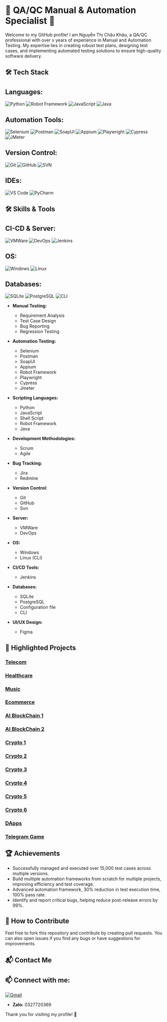 # 🌟 QA/QC Manual & Automation Specialist 🌟

Welcome to my GitHub profile! I am Nguyễn Thị Châu Khâu, a QA/QC professional with over x years of experience in Manual and Automation Testing. My expertise lies in creating robust test plans, designing test cases, and implementing automated testing solutions to ensure high-quality software delivery.
## 🛠️ Tech Stack

## **Languages:**
![Python](https://img.shields.io/badge/-Python-blue?style=flat&logo=python) 
![Robot Framework](https://img.shields.io/badge/-Robot_Framework-green?style=flat&logo=robotframework)
![JavaScript](https://img.shields.io/badge/-JavaScript-yellow?style=flat&logo=JavaScript)
![Java](https://img.shields.io/badge/-Java-red?style=flat&logo=Java)

## **Automation Tools:**
![Selenium](https://img.shields.io/badge/-Selenium-blue?style=flat&logo=selenium) 
![Postman](https://img.shields.io/badge/-Postman-orange?style=flat&logo=postman) 
![SoapUI](https://img.shields.io/badge/-SoapUI-green?style=flat&logo=soapui)
![Appium](https://img.shields.io/badge/-Appium-purple?style=flat&logo=appium)
![Playwright](https://img.shields.io/badge/-Playwright-brightgreen?style=flat&logo=playwright)
![Cypress](https://img.shields.io/badge/-Cypress-darkgreen?style=flat&logo=cypress)
![JMeter](https://img.shields.io/badge/-JMeter-red?style=flat&logo=apachejmeter)

## **Version Control:**
![Git](https://img.shields.io/badge/-Git-black?style=flat&logo=git) 
![GitHub](https://img.shields.io/badge/-GitHub-grey?style=flat&logo=github) 
![SVN](https://img.shields.io/badge/-SVN-blue?style=flat&logo=subversion)

## **IDEs:**
![VS Code](https://img.shields.io/badge/-VS_Code-blue?style=flat&logo=visualstudiocode) 
![PyCharm](https://img.shields.io/badge/-PyCharm-green?style=flat&logo=pycharm)

## 🛠️ Skills & Tools

## **CI-CD & Server:**
![VMWare](https://img.shields.io/badge/-VMWare-0078D4?style=flat&logo=vmware)
![DevOps](https://img.shields.io/badge/-DevOps-0E76A8?style=flat&logo=devops)
![Jenkins](https://img.shields.io/badge/-Jenkins-D24939?style=flat&logo=jenkins)

## **OS:**
![Windows](https://img.shields.io/badge/-Windows-0078D4?style=flat&logo=microsoftwindows) 
![Linux](https://img.shields.io/badge/-Linux-FCC624?style=flat&logo=linux)

## **Databases:**
![SQLite](https://img.shields.io/badge/-SQLite-003B57?style=flat&logo=sqlite) 
![PostgreSQL](https://img.shields.io/badge/-PostgreSQL-336791?style=flat&logo=postgresql)
![CLI](https://img.shields.io/badge/-CLI-2E7C2E?style=flat&logo=gnu-bash)

- **Manual Testing:**
  - Requirement Analysis
  - Test Case Design
  - Bug Reporting
  - Regression Testing

- **Automation Testing:**
  - Selenium
  - Postman
  - SoapUI
  - Appium
  - Robot Framework
  - Playwright
  - Cypress
  - Jmeter

- **Scripting Languages:**
  - Python
  - JavaScript
  - Shell Script
  - Robot Framework
  - Java

- **Development Methodologies:**
  - Scrum
  - Agile

- **Bug Tracking:**
  - Jira
  - Redmine

- **Version Control:**
  - Git
  - GitHub
  - Svn

- **Server:**
  - VMWare
  - DevOps
    
- **OS:**
  - Windows
  - Linux (CLI)
    
- **CI/CD Tools:**
  - Jenkins  

- **Databases:**
  - SQLite
  - PostgreSQL
  - Configuration file
  - CLI

- **UI/UX Design:**
  - Figma

## 🌿 Highlighted Projects

### [Telecom](https://www.cirpack.com/)
### [Healthcare](https://bestmed.au/)
### [Music](https://music.busai.me/new_music)
### [Ecommerce](https://tonic.tongram.app/vi)
### [AI BlockChain 1](https://friendify.ai/)
### [AI BlockChain 2](https://gpt.busai.me/welcome)
### [Crypto 1](https://winery.finance/info/overview)
### [Crypto 2](https://tongram.app/en)
### [Crypto 3](https://production.d3id4w7b92r2rv.amplifyapp.com/)
### [Crypto 4](https://swap.poolswinery.it/swap)
### [Crypto 5](https://bridge.poolswinery.it/transactions)
### [Crypto 6](https://winery.finance/)
### [DApps](https://dev.tongram.app/vi)
### [Telegram Game](https://t.me/piston_dev_bot/pistonhubdev)


## 🏆 Achievements

- Successfully managed and executed over 15,000 test cases across multiple versions.
- Build multiple automation frameworks from scratch for multiple projects, improving efficiency and test coverage.
- Advanced automation framework, 30% reduction in test execution time, 100% pass rate.
- Identify and report critical bugs, helping reduce post-release errors by 99%.

## 🤝 How to Contribute

Feel free to fork this repository and contribute by creating pull requests. You can also open issues if you find any bugs or have suggestions for improvements.

## 📬 Contact Me
## 📫 Connect with me:
[![Gmail](https://img.shields.io/badge/-Gmail-red?style=flat&logo=gmail)](mailto:chaukhau2000@gmail.com)
- **Zalo:** 0327720369

Thank you for visiting my profile! 🌟
